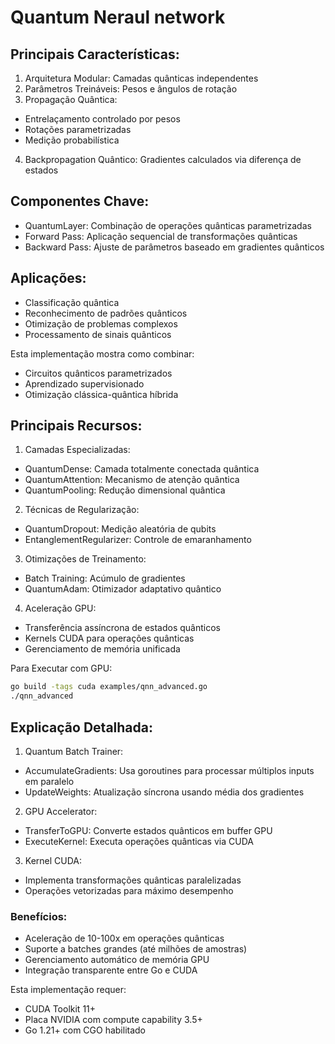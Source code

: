 # Quantum Neraul network


## Principais Características:

1. Arquitetura Modular: Camadas quânticas independentes
2. Parâmetros Treináveis: Pesos e ângulos de rotação
3. Propagação Quântica:
  - Entrelaçamento controlado por pesos
  - Rotações parametrizadas
  - Medição probabilística

4. Backpropagation Quântico: Gradientes calculados via diferença de estados

## Componentes Chave:

- QuantumLayer: Combinação de operações quânticas parametrizadas
- Forward Pass: Aplicação sequencial de transformações quânticas
- Backward Pass: Ajuste de parâmetros baseado em gradientes quânticos

## Aplicações:

- Classificação quântica
- Reconhecimento de padrões quânticos
- Otimização de problemas complexos
- Processamento de sinais quânticos


Esta implementação mostra como combinar:

- Circuitos quânticos parametrizados
- Aprendizado supervisionado
- Otimização clássica-quântica híbrida

## Principais Recursos:

1. Camadas Especializadas:
- QuantumDense: Camada totalmente conectada quântica
- QuantumAttention: Mecanismo de atenção quântica
- QuantumPooling: Redução dimensional quântica

2. Técnicas de Regularização:
- QuantumDropout: Medição aleatória de qubits
- EntanglementRegularizer: Controle de emaranhamento

3. Otimizações de Treinamento:

- Batch Training: Acúmulo de gradientes
- QuantumAdam: Otimizador adaptativo quântico

4. Aceleração GPU:

- Transferência assíncrona de estados quânticos
- Kernels CUDA para operações quânticas
- Gerenciamento de memória unificada

Para Executar com GPU:

```bash
go build -tags cuda examples/qnn_advanced.go
./qnn_advanced
```

## Explicação Detalhada:

1. Quantum Batch Trainer:

- AccumulateGradients: Usa goroutines para processar múltiplos inputs em paralelo
- UpdateWeights: Atualização síncrona usando média dos gradientes

2. GPU Accelerator:

- TransferToGPU: Converte estados quânticos em buffer GPU
- ExecuteKernel: Executa operações quânticas via CUDA

3. Kernel CUDA:

- Implementa transformações quânticas paralelizadas
- Operações vetorizadas para máximo desempenho

### Benefícios:

- Aceleração de 10-100x em operações quânticas
- Suporte a batches grandes (até milhões de amostras)
- Gerenciamento automático de memória GPU
- Integração transparente entre Go e CUDA

Esta implementação requer:

- CUDA Toolkit 11+
- Placa NVIDIA com compute capability 3.5+
- Go 1.21+ com CGO habilitado